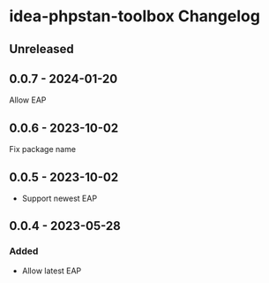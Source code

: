 <!-- Keep a Changelog guide -> https://keepachangelog.com -->

# idea-phpstan-toolbox Changelog

## Unreleased

## 0.0.7 - 2024-01-20
Allow EAP

## 0.0.6 - 2023-10-02
Fix package name

## 0.0.5 - 2023-10-02
- Support newest EAP

## 0.0.4 - 2023-05-28

### Added
- Allow latest EAP
